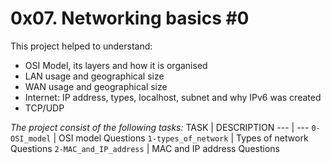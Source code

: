 # 0x07. Networking basics #0

This project helped to understand:
- OSI Model, its layers and how it is organised
- LAN usage and geographical size
- WAN usage and geographical size
- Internet: IP address, types, localhost, subnet and why IPv6 was created
- TCP/UDP

*The project consist of the following tasks:*
TASK | DESCRIPTION
--- | ---
`0-OSI_model` | OSI model Questions
`1-types_of_network` | Types of network Questions
`2-MAC_and_IP_address` | MAC and IP address Questions
